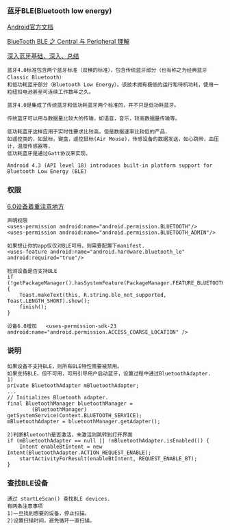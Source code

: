 ### 蓝牙BLE(Bluetooth low energy)
[Android官方文档](https://developer.android.com/guide/topics/connectivity/bluetooth-le)

[BlueTooth BLE 之 Central 与 Peripheral 理解](http://www.knowsky.com/982766.html)

[深入蓝牙基础、深入、总结](https://blog.csdn.net/androidstarjack/article/details/60595241)

```
蓝牙4.0标准包含两个蓝牙标准（双模的标准），包含传统蓝牙部分（也有称之为经典蓝牙Classic Bluetooth）
和低功耗蓝牙部分（Bluetooth Low Energy）。该技术拥有极低的运行和待机功耗，使用一粒纽扣电池甚至可连续工作数年之久。

蓝牙4.0是集成了传统蓝牙和低功耗蓝牙两个标准的，并不只是低功耗蓝牙。

传统蓝牙可以用与数据量比较大的传输，如语音，音乐，较高数据量传输等。

低功耗蓝牙这样应用于实时性要求比较高，但是数据速率比较低的产品，
如遥控类的，如鼠标，键盘，遥控鼠标(Air Mouse)，传感设备的数据发送，如心跳带，血压计，温度传感器等，
低功耗蓝牙是通过Gatt协议来实现。

Android 4.3 (API level 18) introduces built-in platform support for Bluetooth Low Energy (BLE) 

```
### 权限
[6.0设备着重注意地方](https://www.cnblogs.com/Free-Thinker/p/6566713.html)
```
声明权限
<uses-permission android:name="android.permission.BLUETOOTH"/>
<uses-permission android:name="android.permission.BLUETOOTH_ADMIN"/>

如果想让你的app仅仅对BLE可用，则需要配置下manifest.
<uses-feature android:name="android.hardware.bluetooth_le" android:required="true"/>

检测设备是否支持BLE
if (!getPackageManager().hasSystemFeature(PackageManager.FEATURE_BLUETOOTH_LE)) {
    Toast.makeText(this, R.string.ble_not_supported, Toast.LENGTH_SHORT).show();
    finish();
}

设备6.0增加   <uses-permission-sdk-23 android:name="android.permission.ACCESS_COARSE_LOCATION" />
```

### 说明
```
如果设备不支持BLE，则所有BLE特性需要被禁用。
如果支持BLE，但不可用，可用引导用户启动蓝牙，设置过程中通过BluetoothAdapter.
1)
private BluetoothAdapter mBluetoothAdapter;
...
// Initializes Bluetooth adapter.
final BluetoothManager bluetoothManager =
        (BluetoothManager) getSystemService(Context.BLUETOOTH_SERVICE);
mBluetoothAdapter = bluetoothManager.getAdapter();

2)判断Bluetooth是否激活，未激活则跳转到打开界面
if (mBluetoothAdapter == null || !mBluetoothAdapter.isEnabled()) {
    Intent enableBtIntent = new Intent(BluetoothAdapter.ACTION_REQUEST_ENABLE);
    startActivityForResult(enableBtIntent, REQUEST_ENABLE_BT);
}

```

### 查找BLE设备
```
通过 startLeScan() 查找BLE devices.
有两条注意事项
1)一旦找到想要的设备，停止扫描。
2)设置扫描时间，避免循环一直扫描。

````
